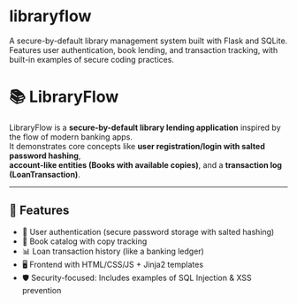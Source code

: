 # libraryflow
A secure-by-default library management system built with Flask and SQLite. Features user authentication, book lending, and transaction tracking, with built-in examples of secure coding practices.

# 📚 LibraryFlow

LibraryFlow is a **secure-by-default library lending application** inspired by the flow of modern banking apps.  
It demonstrates core concepts like **user registration/login with salted password hashing**,  
**account-like entities (Books with available copies)**, and a **transaction log (LoanTransaction)**.

---

## 🚀 Features
- 🔐 User authentication (secure password storage with salted hashing)  
- 📖 Book catalog with copy tracking  
- 📊 Loan transaction history (like a banking ledger)  
- 🖥️ Frontend with HTML/CSS/JS + Jinja2 templates  
- 🛡️ Security-focused: Includes examples of SQL Injection & XSS prevention
